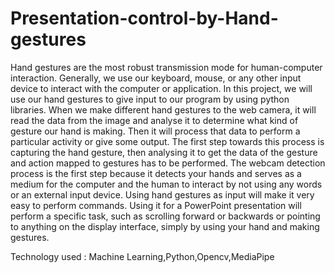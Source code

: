 # Presentation-control-by-Hand-gestures
Hand gestures are the most robust transmission mode for human-computer interaction. Generally, we use our keyboard, mouse, or any other input device to interact with the computer or application. In this project, we will use our hand gestures to give input to our program by using python libraries. When we make different hand gestures to the web camera, it will read the data from the image and analyse it to determine what kind of gesture our hand is making. Then it will process that data to perform a particular activity or give some output. The first step towards this process is capturing the hand gesture, then analysing it to get the data of the gesture and action mapped to gestures has to be performed. The webcam detection process is the first step because it detects your hands and serves as a medium for the computer and the human to interact by not using any words or an external input device. Using hand gestures as input will make it very easy to perform commands. Using it for a PowerPoint presentation will perform a specific task, such as scrolling forward or backwards or pointing to anything on the display interface, simply by using your hand and making gestures.

Technology used : 
Machine Learning,Python,Opencv,MediaPipe
